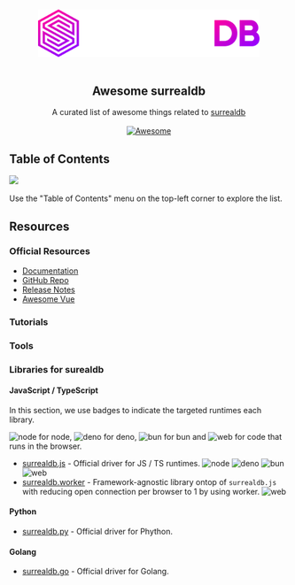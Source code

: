 <!--lint disable awesome-heading awesome-github awesome-toc double-link -->

<p align="center">
  <br>
  <img width="400" src="./assets/surrealdb-logo-light.svg" alt="logo of surrealdb">
  <br>
  <br>
</p>

<h2 align='center'>Awesome surrealdb</h2>

<p align='center'>
A curated list of awesome things related to <a href='https://github.com/surrealdb/surrealdb'>surrealdb</a>
<br><br>

<a href='https://github.com/sindresorhus/awesome'>
<img src='https://cdn.rawgit.com/sindresorhus/awesome/d7305f38d29fed78fa85652e3a63e154dd8e8829/media/badge.svg' alt='Awesome'>
</a>
</p>

<!--lint ignore-->

## Table of Contents

<img src="https://user-images.githubusercontent.com/11247099/112722104-819b8a80-8f42-11eb-82f5-dfc2dd5d8a77.png" height="32" />

Use the "Table of Contents" menu on the top-left corner to explore the list.

## Resources

### Official Resources

- [Documentation](https://surrealdb.com/docs)
- [GitHub Repo](https://github.com/surrealdb/surrealdb)
- [Release Notes](https://surrealdb.com/releases)
- [Awesome Vue](https://github.com/surrealdb-community/awesome-surrealdb)

### Tutorials

### Tools

### Libraries for surealdb


#### JavaScript / TypeScript

[web]: https://img.shields.io/badge/-web-red
[node]: https://img.shields.io/badge/-node-026e00
[deno]: https://img.shields.io/badge/-deno-gray
[bun]: https://img.shields.io/badge/-bun-e600e5


In this section, we use badges to indicate the targeted runtimes each library.

![node] for node, ![deno] for deno, ![bun] for bun and ![web] for code that runs in the browser.

<!--lint disable awesome-list-item-->

- [surrealdb.js](https://github.com/surrealdb/surrealdb.js) - Official driver for JS / TS runtimes. ![node] ![deno] ![bun] ![web]
- [surrealdb.worker](https://github.com/surrealdb-community/surrealdb.worker) - Framework-agnostic library ontop of `surrealdb.js` with reducing open connection per browser to 1 by using worker. ![web]

<!--lint enable awesome-list-item-->

#### Python
- [surrealdb.py](https://github.com/surrealdb/surrealdb.py) - Official driver for Phython.

#### Golang
- [surrealdb.go](https://github.com/surrealdb/surrealdb.go) - Official driver for Golang.


